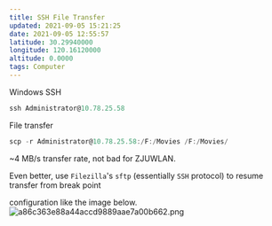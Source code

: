 ```yaml
---
title: SSH File Transfer
updated: 2021-09-05 15:21:25
date: 2021-09-05 12:55:57
latitude: 30.29940000
longitude: 120.16120000
altitude: 0.0000
tags: Computer
---
```


Windows SSH

```powershell
ssh Administrator@10.78.25.58
```

File transfer

```powershell
scp -r Administrator@10.78.25.58:/F:/Movies /F:/Movies/
```

~4 MB/s transfer rate, not bad for ZJUWLAN.

Even better, use `Filezilla`'s `sftp` (essentially `SSH` protocol) to resume transfer from break point

configuration like the image below.
![a86c363e88a44accd9889aae7a00b662.png](./a86c363e88a44accd9889aae7a00b662.png)